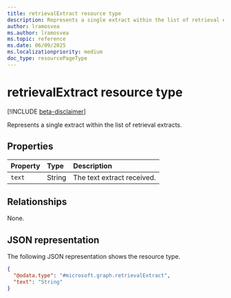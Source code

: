 ```yaml
---
title: retrievalExtract resource type
description: Represents a single extract within the list of retrieval extracts.
author: lramosvea
ms.author: lramosvea
ms.topic: reference
ms.date: 06/09/2025
ms.localizationpriority: medium
doc_type: resourcePageType
---
```


# retrievalExtract resource type

[!INCLUDE [beta-disclaimer](../../includes/beta-disclaimer.md)]

Represents a single extract within the list of retrieval extracts.

## Properties

| Property | Type   | Description                |
|:---------|:-------|:---------------------------|
| `text`   | String | The text extract received. |

## Relationships

None.

## JSON representation

The following JSON representation shows the resource type.

```json
{
  "@odata.type": "#microsoft.graph.retrievalExtract",
  "text": "String"
}
```
